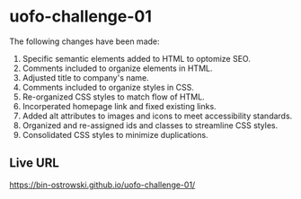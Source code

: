 # uofo-challenge-01
The following changes have been made:

1. Specific semantic elements added to HTML to optomize SEO.
2. Comments included to organize elements in HTML.
3. Adjusted title to company's name.
4. Comments included to organize styles in CSS. 
5. Re-organized CSS styles to match flow of HTML.
6. Incorperated homepage link and fixed existing links.
7. Added alt attributes to images and icons to meet accessibility standards.
8. Organized and re-assigned ids and classes to streamline CSS styles.
9. Consolidated CSS styles to minimize duplications.

## Live URL
https://bin-ostrowski.github.io/uofo-challenge-01/
